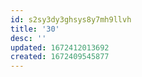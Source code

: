 ```yaml
---
id: s2sy3dy3ghsys8y7mh9llvh
title: '30'
desc: ''
updated: 1672412013692
created: 1672409545877
---
```

